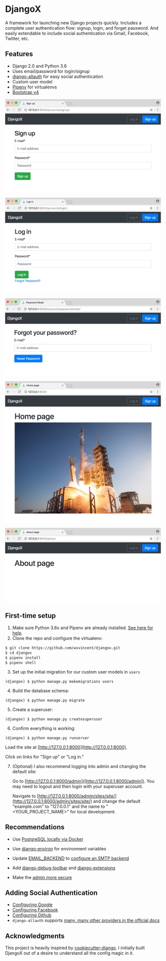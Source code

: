 # DjangoX

A framework for launching new Django projects quickly. Includes a complete user authentication flow: signup, login, and forget password. And easily extendable to include social authentication via Gmail, Facebook, Twitter, etc.

## Features

* Django 2.0 and Python 3.6
* Uses email/password for login/signup
* [django-allauth](https://github.com/pennersr/django-allauth) for easy social authentication
* Custom user model
* [Pipenv](https://github.com/pypa/pipenv) for virtualenvs
* [Bootstrap v4](https://getbootstrap.com/)

![Sign up](static/images/signup.png)

![Log in](static/images/login.png)

![Forget password](static/images/forgetpassword.png)

![Home](static/images/home.png)

![About](static/images/about.png)


## First-time setup

1. Make sure Python 3.6x and Pipenv are already installed. [See here for help](https://djangoforbeginners.com/initial-setup/).
2. Clone the repo and configure the virtualenv:

```
$ git clone https://github.com/wsvincent/djangox.git
$ cd djangox
$ pipenv install
$ pipenv shell
```

3. Set up the initial migration for our custom user models in `users`

```
(djangox) $ python manage.py makemigrations users
```

4. Build the database schema:

```
(djangox) $ python manage.py migrate
```

5. Create a superuser:

```
(djangox) $ python manage.py createsuperuser
```

6. Confirm everything is working:

```
(djangox) $ python manage.py runserver
```

Load the site at [http://127.0.0.1:8000](http://127.0.0.1:8000).

Click on links for "Sign up" or "Log in."

7. (Optional) I also recommend logging into admin and changing the default site:

   Go to [http://127.0.0.1:8000/admin]([http://127.0.0.1:8000/admin]). You may need to logout and then login with your superuser account.

   Navigate to [http://127.0.0.1:8000/admin/sites/site/](http://127.0.0.1:8000/admin/sites/site/) and change the default "example.com" to "127.0.0.1" and the name to "<YOUR_PROJECT_NAME>" for local development.

## Recommendations

* Use [PostgreSQL locally via Docker](https://wsvincent.com/django-docker-postgresql/)
* Use [django-environ](https://github.com/joke2k/django-environ) for environment variables
* Update [EMAIL_BACKEND](https://docs.djangoproject.com/en/2.0/topics/email/#module-django.core.mail) to [configure an SMTP backend](https://djangoforbeginners.com/password-change-reset/)
* Add [django-debug-toolbar](https://github.com/jazzband/django-debug-toolbar) and [django-extensions](https://github.com/django-extensions/django-extensions)

* Make the [admin more secure](https://opensource.com/article/18/1/10-tips-making-django-admin-more-secure)

## Adding Social Authentication

* [Configuring Google](https://wsvincent.com/django-allauth-tutorial-custom-user-model/#google-credentials)
* [Configuring Facebook](http://www.sarahhagstrom.com/2013/09/the-missing-django-allauth-tutorial/#Create_and_configure_a_Facebook_app)
* [Configuring Github](https://wsvincent.com/django-allauth-tutorial/)
* `django-allauth` supports [many, many other providers in the official docs](https://django-allauth.readthedocs.io/en/latest/providers.html)

## Acknowledgments

This project is heavily inspired by [cookiecutter-django](https://github.com/pydanny/cookiecutter-django). I initially built DjangoX out of a desire to understand all the config magic in it.
